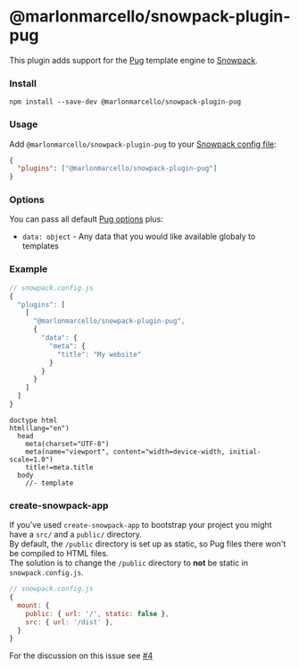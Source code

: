 # @marlonmarcello/snowpack-plugin-pug

This plugin adds support for the [Pug](https://pugjs.org/) template engine to [Snowpack](https://www.snowpack.dev/).

### Install

```
npm install --save-dev @marlonmarcello/snowpack-plugin-pug
```

### Usage

Add `@marlonmarcello/snowpack-plugin-pug` to your [Snowpack config file](https://www.snowpack.dev/reference/configuration):

```json
{
  "plugins": ["@marlonmarcello/snowpack-plugin-pug"]
}
```

### Options

You can pass all default [Pug options](https://pugjs.org/api/reference.html#options) plus:

- `data: object` - Any data that you would like available globaly to templates

### Example

```js
// snowpack.config.js
{
  "plugins": [
    [
      "@marlonmarcello/snowpack-plugin-pug",
      {
        "data": {
          "meta": {
            "title": "My website"
          }
        }
      }
    ]
  ]
}
```

```pug
doctype html
html(lang="en")
  head
    meta(charset="UTF-8")
    meta(name="viewport", content="width=device-width, initial-scale=1.0")
    title!=meta.title
  body
    //- template
```

### create-snowpack-app
If you've used `create-snowpack-app` to bootstrap your project you might have a `src/` and a `public/` directory.  
By default, the `/public` directory is set up as static, so Pug files there won't be compiled to HTML files.  
The solution is to change the `/public` directory to **not** be static in `snowpack.config.js`.  
```js
// snowpack.config.js
{
  mount: {
    public: { url: '/', static: false },
    src: { url: '/dist' },
  }
}
```
For the discussion on this issue see [#4](https://github.com/marlonmarcello/snowpack-plugin-pug/issues/4#issuecomment-807180519)
